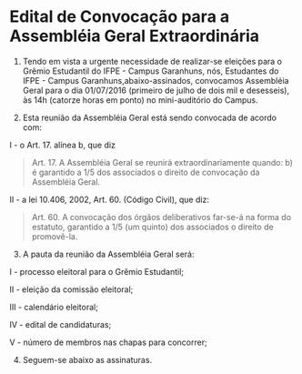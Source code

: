 # Edital de Convocação para a Assembléia Geral Extraordinária

1. Tendo em vista a urgente necessidade de realizar-se eleições para o Grêmio Estudantil do IFPE - Campus Garanhuns, 
nós, Estudantes do IFPE - Campus Garanhuns,abaixo-assinados, convocamos Assembléia Geral para o dia 01/07/2016 
(primeiro de julho de dois mil e desesseis), às 14h (catorze horas em ponto) no mini-auditório do Campus.

2. Esta reunião da Assembléia Geral está sendo convocada de acordo com:

I - o Art. 17. alínea b, que diz 

> Art. 17. A Assembléia Geral se reunirá extraordinariamente quando:
> b) é garantido a 1/5 dos associados o direito de convocação da Assembléia Geral.

II - a lei 10.406, 2002, Art. 60. (Código Civil), que diz:

> Art. 60. A convocação dos órgãos deliberativos far-se-á na forma do estatuto, 
garantido a 1/5 (um quinto) dos associados o direito de promovê-la.

3. A pauta da reunião da Assembléia Geral será:

I - processo eleitoral para o Grêmio Estudantil;

II - eleição da comissão eleitoral;

III - calendário eleitoral;

IV - edital de candidaturas;

V - número de membros nas chapas para concorrer;

4. Seguem-se abaixo as assinaturas.
